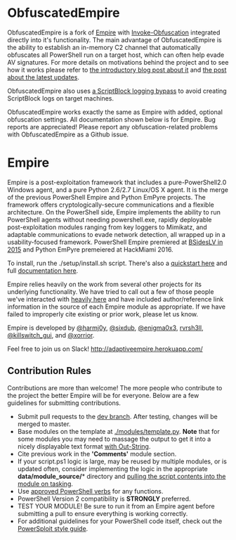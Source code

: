 # ObfuscatedEmpire

ObfuscatedEmpire is a fork of [Empire](https://github.com/EmpireProject/Empire) with [Invoke-Obfuscation](https://github.com/danielbohannon/Invoke-Obfuscation) integrated directly into it's functionality. The main advantage of ObfuscatedEmpire is the ability to establish an in-memory C2 channel that automatically obfuscates all PowerShell run on a target host, which can often help evade AV signatures. For more details on motivations behind the project and to see how it works please refer to [the introductory blog post about it](https://cobbr.io/ObfuscatedEmpire.html) and [the post about the latest updates](https://cobbr.io/ObfuscatedEmpire-Updates.html).

ObfuscatedEmpire also uses [a ScriptBlock logging bypass](https://gist.github.com/cobbr/d8072d730b24fbae6ffe3aed8ca9c407) to avoid creating ScriptBlock logs on target machines.

ObfuscatedEmpire works exactly the same as Empire with added, optional obfuscation settings. All documentation shown below is for Empire. Bug reports are appreciated! Please report any obfuscation-related problems with ObfuscatedEmpire as a Github issue.

# Empire

Empire is a post-exploitation framework that includes a pure-PowerShell2.0 Windows agent, and a pure Python 2.6/2.7 Linux/OS X agent. It is the merge of the previous PowerShell Empire and Python EmPyre projects. The framework offers cryptologically-secure communications and a flexible architecture. On the PowerShell side, Empire implements the ability to run PowerShell agents without needing powershell.exe, rapidly deployable post-exploitation modules ranging from key loggers to Mimikatz, and adaptable communications to evade network detection, all wrapped up in a usability-focused framework. PowerShell Empire premiered at [BSidesLV in 2015](https://www.youtube.com/watch?v=Pq9t59w0mUI) and Python EmPyre premeiered at HackMiami 2016.

To install, run the ./setup/install.sh script. There's also a [quickstart here](http://www.powershellempire.com/?page_id=110) and full [documentation here](http://www.powershellempire.com/?page_id=83).

Empire relies heavily on the work from several other projects for its underlying functionality. We have tried to call out a few of those people we've interacted with [heavily here](http://www.powershellempire.com/?page_id=2) and have included author/reference link information in the source of each Empire module as appropriate. If we have failed to improperly cite existing or prior work, please let us know.

Empire is developed by [@harmj0y](https://twitter.com/harmj0y), [@sixdub](https://twitter.com/sixdub), [@enigma0x3](https://twitter.com/enigma0x3), [rvrsh3ll](https://twitter.com/424f424f), [@killswitch_gui](https://twitter.com/killswitch_gui), and [@xorrior](https://twitter.com/xorrior).

Feel free to join us on Slack! http://adaptiveempire.herokuapp.com/


## Contribution Rules

Contributions are more than welcome! The more people who contribute to the project the better Empire will be for everyone. Below are a few guidelines for submitting contributions.

* Submit pull requests to the [dev branch](https://github.com/powershellempire/Empire/tree/dev). After testing, changes will be merged to master.
* Base modules on the template at [./modules/template.py](https://github.com/PowerShellEmpire/Empire/blob/dev/lib/modules/template.py). **Note** that for some modules you may need to massage the output to get it into a nicely displayable text format [with Out-String](https://github.com/PowerShellEmpire/Empire/blob/0cbdb165a29e4a65ad8dddf03f6f0e36c33a7350/lib/modules/situational_awareness/network/powerview/get_user.py#L111).
* Cite previous work in the **'Comments'** module section.
* If your script.ps1 logic is large, may be reused by multiple modules, or is updated often, consider implementing the logic in the appropriate **data/module_source/*** directory and [pulling the script contents into the module on tasking](https://github.com/PowerShellEmpire/Empire/blob/0cbdb165a29e4a65ad8dddf03f6f0e36c33a7350/lib/modules/situational_awareness/network/powerview/get_user.py#L85-L95).
* Use [approved PowerShell verbs](https://technet.microsoft.com/en-us/library/ms714428(v=vs.85).aspx) for any functions.
* PowerShell Version 2 compatibility is **STRONGLY** preferred. 
* TEST YOUR MODULE! Be sure to run it from an Empire agent before submitting a pull to ensure everything is working correctly.
* For additional guidelines for your PowerShell code itself, check out the [PowerSploit style guide](https://github.com/PowerShellMafia/PowerSploit/blob/master/README.md).
